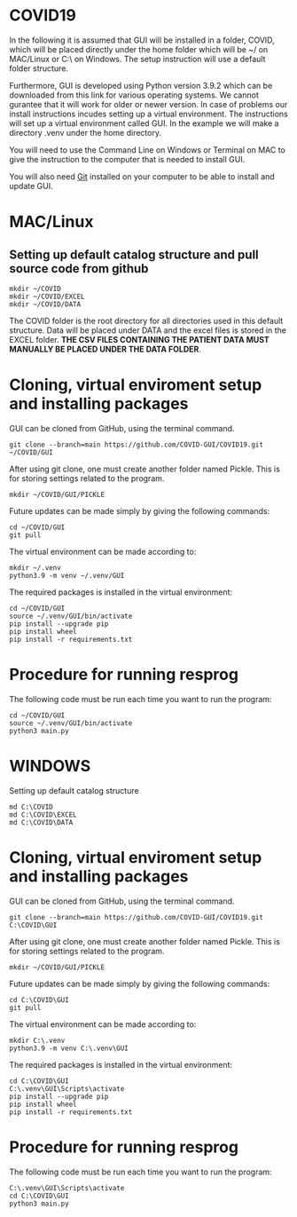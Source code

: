 # COVID19


In the following it is assumed that GUI will be installed in a folder, COVID, which will be placed directly under the home folder which will be ~/ on MAC/Linux or C:\ on Windows. The setup instruction will use a default folder structure. 

Furthermore, GUI is developed using Python version 3.9.2 which can be downloaded from this link for various operating systems. We cannot gurantee that it will work for older or newer version. In case of problems our install instructions incudes setting up a virtual environment. The instructions will set up a virtual environment called GUI. In the example we will make a directory .venv under the home directory.

You will need to use the Command Line on Windows or Terminal on MAC to give the instruction to the computer that is needed to install GUI. 

You will also need [Git](https://git-scm.com/downloads) installed on your computer to be able to install and update GUI.

# MAC/Linux
## Setting up default catalog structure and pull source code from github

```
mkdir ~/COVID
mkdir ~/COVID/EXCEL
mkdir ~/COVID/DATA
```
The COVID folder is the root directory for all directories used in this default structure. Data will be placed under DATA and the excel files is stored in the EXCEL folder. **THE CSV FILES CONTAINING THE PATIENT DATA MUST MANUALLY BE PLACED UNDER THE DATA FOLDER**. 

# Cloning, virtual enviroment setup and installing packages

GUI can be cloned from GitHub, using the terminal command. 
```
git clone --branch=main https://github.com/COVID-GUI/COVID19.git ~/COVID/GUI
```
After using git clone, one must create another folder named Pickle. This is for storing settings related to the program. 
```
mkdir ~/COVID/GUI/PICKLE
```

Future updates can be made simply by giving the following commands:
```
cd ~/COVID/GUI
git pull
```
The virtual environment can be made according to:
```
mkdir ~/.venv
python3.9 -m venv ~/.venv/GUI
```
The required packages is installed in the virtual environment:
```
cd ~/COVID/GUI
source ~/.venv/GUI/bin/activate
pip install --upgrade pip
pip install wheel
pip install -r requirements.txt

```
# Procedure for running resprog

The following code must be run each time you want to run the program:
```
cd ~/COVID/GUI
source ~/.venv/GUI/bin/activate
python3 main.py
```


# WINDOWS
Setting up default catalog structure
```
md C:\COVID
md C:\COVID\EXCEL
md C:\COVID\DATA
```

# Cloning, virtual enviroment setup and installing packages

GUI can be cloned from GitHub, using the terminal command. 
```
git clone --branch=main https://github.com/COVID-GUI/COVID19.git C:\COVID\GUI
```
After using git clone, one must create another folder named Pickle. This is for storing settings related to the program. 
```
mkdir ~/COVID/GUI/PICKLE
```
Future updates can be made simply by giving the following commands:
```
cd C:\COVID\GUI
git pull
```
The virtual environment can be made according to:
```
mkdir C:\.venv
python3.9 -m venv C:\.venv\GUI
```
The required packages is installed in the virtual environment:
```
cd C:\COVID\GUI
C:\.venv\GUI\Scripts\activate
pip install --upgrade pip
pip install wheel
pip install -r requirements.txt

```
# Procedure for running resprog

The following code must be run each time you want to run the program:
```
C:\.venv\GUI\Scripts\activate
cd C:\COVID\GUI
python3 main.py
```
